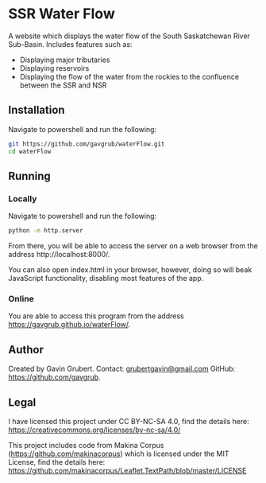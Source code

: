 # SSR Water Flow
A website which displays the water flow of the South Saskatchewan River Sub-Basin. Includes features such as:
- Displaying major tributaries
- Displaying reservoirs
- Displaying the flow of the water from the rockies to the confluence between the SSR and NSR

## Installation
Navigate to powershell and run the following:
```bash
git https://github.com/gavgrub/waterFlow.git
cd waterFlow
```

## Running

### Locally
Navigate to powershell and run the following:
```bash
python -m http.server
```
From there, you will be able to access the server on a web browser from the address http://localhost:8000/.

You can also open index.html in your browser, however, doing so will beak JavaScript functionality, disabling most features of the app.

### Online
You are able to access this program from the address https://gavgrub.github.io/waterFlow/.

## Author
Created by Gavin Grubert.
Contact: grubertgavin@gmail.com 
GitHub: https://github.com/gavgrub.

## Legal
I have licensed this project under CC BY-NC-SA 4.0, find the details here:
https://creativecommons.org/licenses/by-nc-sa/4.0/

This project includes code from Makina Corpus (https://github.com/makinacorpus) which is licensed under the MIT License, find the details here:
https://github.com/makinacorpus/Leaflet.TextPath/blob/master/LICENSE